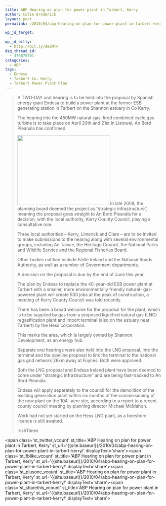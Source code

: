 ```yaml
---
title: ABP Hearing on plan for power plant in Tarbert, Kerry
author: Colin Broderick
layout: post
permalink: /2010/04/abp-hearing-on-plan-for-power-plant-in-tarbert-kerry/

wp_jd_target:
  - 
wp_jd_bitly:
  - http://bit.ly/deoMTv
dsq_thread_id:
  - 376878301
categories:
  - ABP
tags:
  - Endesa
  - Tarbert Co. Kerry
  - Tarbert Power Plant Plan
---
```

> A TWO-DAY oral hearing is to be held into the proposal by Spanish energy giant Endesa to build a power plant at the former ESB generating station in Tarbert on the Shannon estuary in Co Kerry.
> 
> The hearing into the 450MW natural-gas-fired combined cycle gas turbine is to take place on April 20th and 21st in Listowel, An Bord Pleanála has confirmed.
> 
> [<img class="alignleft size-medium wp-image-518" title="ESB Station Tarbert, Kerry" src="{{site.baseurl}}/wp-content/uploads/2010/04/012632_4ea8aa4e-300x225.jpg" alt="" width="300" height="225" />][1]In late 2009, the planning board deemed the project as “strategic infrastructure”, meaning the proposal goes straight to An Bord Pleanála for a decision, with the local authority, Kerry County Council, playing a consultative role.
> 
> Three local authorities – Kerry, Limerick and Clare – are to be invited to make submissions to the hearing along with several environmental groups, including An Taisce, the Heritage Council, the National Parks and Wildlife Service and the Regional Fisheries Board.
> 
> Other bodies notified include Fáilte Ireland and the National Roads Authority, as well as a number of Government departments.
> 
> A decision on the proposal is due by the end of June this year.
> 
> The plan by Endesa to replace the 40-year-old ESB power plant at Tarbert with a smaller, more environmentally friendly natural- gas-powered plant will create 500 jobs at the peak of construction, a meeting of Kerry County Council was told recently.
> 
> There has been a broad welcome for the proposal for the plant, which is to be supplied by gas from a proposed liquefied natural gas (LNG) regasification plant and import terminal (also on the estuary near Tarbert) by the Hess corporation.
> 
> This marks the area, which is largely owned by Shannon Development, as an energy hub.
> 
> Separate oral hearings were also held into the LNG proposal, into the terminal and the pipeline proposal to link the terminal to the national gas grid network 26km away at Foynes. Both were approved.
> 
> Both the LNG proposal and Endesa Ireland plant have been deemed to come under “strategic infrastructure” and are being fast-tracked to An Bord Pleanála.
> 
> Endesa will apply separately to the council for the demolition of the existing generation plant within six months of the commissioning of the new plant on the 104- acre site, according to a report to a recent county council meeting by planning director Michael McMahon.
> 
> Work had not yet started on the Hess LNG plant, as a foreshore licence is still awaited.
> 
> IrishTimes

<span class='st\_twitter\_vcount' st\_title='ABP Hearing on plan for power plant in Tarbert, Kerry' st\_url='{{site.baseurl}}/2010/04/abp-hearing-on-plan-for-power-plant-in-tarbert-kerry/' displayText='share'></span><span class='st\_fblike\_vcount' st\_title='ABP Hearing on plan for power plant in Tarbert, Kerry' st\_url='{{site.baseurl}}/2010/04/abp-hearing-on-plan-for-power-plant-in-tarbert-kerry/' displayText='share'></span><span class='st\_plusone\_vcount' st\_title='ABP Hearing on plan for power plant in Tarbert, Kerry' st\_url='{{site.baseurl}}/2010/04/abp-hearing-on-plan-for-power-plant-in-tarbert-kerry/' displayText='share'></span><span class='st\_sharethis\_vcount' st\_title='ABP Hearing on plan for power plant in Tarbert, Kerry' st\_url='{{site.baseurl}}/2010/04/abp-hearing-on-plan-for-power-plant-in-tarbert-kerry/' displayText='share'></span>

 [1]: {{site.baseurl}}/wp-content/uploads/2010/04/012632_4ea8aa4e.jpg